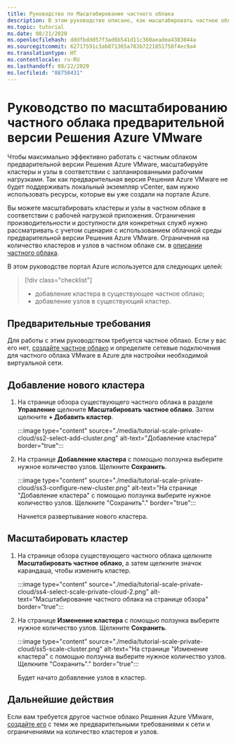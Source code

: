 ```yaml
---
title: Руководство по Масштабирование частного облака
description: В этом руководстве описано, как масштабировать частное облако предварительной версии Решения Azure VMware на портале Azure.
ms.topic: tutorial
ms.date: 08/21/2020
ms.openlocfilehash: dddfbddd57f3ad6b541d11c360aeadea4383044a
ms.sourcegitcommit: 62717591c3ab871365a783b7221851758f4ec9a4
ms.translationtype: HT
ms.contentlocale: ru-RU
ms.lasthandoff: 08/22/2020
ms.locfileid: "88750431"
---
```

# <a name="tutorial-scale-an-azure-vmware-solution-preview-private-cloud"></a>Руководство по масштабированию частного облака предварительной версии Решения Azure VMware

Чтобы максимально эффективно работать с частным облаком предварительной версии Решения Azure VMware, масштабируйте кластеры и узлы в соответствии с запланированными рабочими нагрузками. Так как предварительная версия Решения Azure VMware не будет поддерживать локальный экземпляр vCenter, вам нужно использовать ресурсы, которые вы уже создали на портале Azure.

Вы можете масштабировать кластеры и узлы в частном облаке в соответствии с рабочей нагрузкой приложения. Ограничения производительности и доступности для конкретных служб нужно рассматривать с учетом сценария с использованием облачной среды предварительной версии Решения Azure VMware. Ограничения на количество кластеров и узлов в частном облаке см. в [описании частного облака](concepts-private-clouds-clusters.md).

В этом руководстве портал Azure используется для следующих целей:

> [!div class="checklist"]
> * добавление кластера в существующее частное облако;
> * добавление узлов в существующий кластер.

## <a name="prerequisites"></a>Предварительные требования

Для работы с этим руководством требуется частное облако. Если у вас его нет, [создайте частное облако](tutorial-create-private-cloud.md) и определите сетевые подключения для частного облака VMware в Azure для настройки необходимой виртуальной сети.

## <a name="add-a-new-cluster"></a>Добавление нового кластера

1. На странице обзора существующего частного облака в разделе **Управление** щелкните **Масштабировать частное облако**. Затем щелкните **+ Добавить кластер**.

   :::image type="content" source="./media/tutorial-scale-private-cloud/ss2-select-add-cluster.png" alt-text="Добавление кластера" border="true":::

1. На странице **Добавление кластера** с помощью ползунка выберите нужное количество узлов. Щелкните **Сохранить**.

   :::image type="content" source="./media/tutorial-scale-private-cloud/ss3-configure-new-cluster.png" alt-text="На странице "Добавление кластера" с помощью ползунка выберите нужное количество узлов. Щелкните "Сохранить"." border="true":::

   Начнется развертывание нового кластера.

## <a name="scale-a-cluster"></a>Масштабировать кластер 

1. На странице обзора существующего частного облака щелкните **Масштабировать частное облако**, а затем щелкните значок карандаша, чтобы изменить кластер.

   :::image type="content" source="./media/tutorial-scale-private-cloud/ss4-select-scale-private-cloud-2.png" alt-text="Масштабирование частного облака на странице обзора" border="true":::

1. На странице **Изменение кластера** с помощью ползунка выберите нужное количество узлов. Щелкните **Сохранить**.

   :::image type="content" source="./media/tutorial-scale-private-cloud/ss5-scale-cluster.png" alt-text="На странице "Изменение кластера" с помощью ползунка выберите нужное количество узлов. Щелкните "Сохранить"." border="true":::

   Будет начато добавление узлов в кластер.

## <a name="next-steps"></a>Дальнейшие действия

Если вам требуется другое частное облако Решения Azure VMware, [создайте его](tutorial-create-private-cloud.md) с теми же предварительными требованиями к сети и ограничениями на количество кластеров и узлов.

<!-- LINKS - external-->

<!-- LINKS - internal -->
